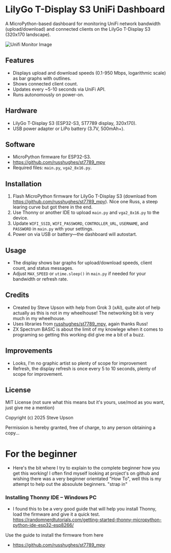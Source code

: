 # LilyGo T-Display S3 UniFi Dashboard

A MicroPython-based dashboard for monitoring UniFi network bandwidth (upload/download) and connected clients on the LilyGo T-Display S3 (320x170 landscape).

![Unifi Monitor Image](https://github.com/steve-metrax/Unifi-Monitor/blob/main/IMG_9638.JPG)

## Features
- Displays upload and download speeds (0.1-950 Mbps, logarithmic scale) as bar graphs with outlines.
- Shows connected client count.
- Updates every ~5-10 seconds via UniFi API.
- Runs autonomously on power-on.

## Hardware
- LilyGo T-Display S3 (ESP32-S3, ST7789 display, 320x170).
- USB power adapter or LiPo battery (3.7V, 500mAh+).

## Software
- MicroPython firmware for ESP32-S3.
- https://github.com/russhughes/st7789_mpy
- Required files: `main.py`, `vga2_8x16.py`.

## Installation
1. Flash MicroPython firmware for LilyGo T-Display S3 (download from https://github.com/russhughes/st7789_mpy). Nice one Russ, a steep learing curve but got there in the end.
2. Use Thonny or another IDE to upload `main.py` and `vga2_8x16.py` to the device.
3. Update `WIFI_SSID`, `WIFI_PASSWORD`, `CONTROLLER_URL`, `USERNAME`, and `PASSWORD` in `main.py` with your settings.
4. Power on via USB or battery—the dashboard will autostart.

## Usage
- The display shows bar graphs for upload/download speeds, client count, and status messages.
- Adjust `MAX_SPEED` or `utime.sleep()` in `main.py` if needed for your bandwidth or refresh rate.

## Credits
- Created by Steve Upson with help from Grok 3 (xAI), quite alot of help actually as this is not in my wheelhouse! The networking bit is very much in my wheelhouse.
- Uses libraries from [russhughes/st7789_mpy](https://github.com/russhughes/st7789_mpy), again thanks Russ!
- ZX Spectrum BASIC is about the limit of my knowlege when it comes to programing so getting this working did give me a bit of a buzz.

## Improvements
- Looks, I'm no graphic artist so plenty of scope for improvement
- Refresh, the display refresh is once every 5 to 10 seconds, plenty of scope for improvement.

## License
MIT License (not sure what this means but it's yours, use/mod as you want, just give me a mention)

Copyright (c) 2025 Steve Upson

Permission is hereby granted, free of charge, to any person obtaining a copy...

# For the beginner
- Here's the bit where I try to explain to the complete beginner how you get this working! I often find myself looking at project's on github and wishing there was a very beginner orientated "How To", well this is my attempt to help out the absoulute beginners.  "strap in" 

### Installing Thonny IDE – Windows PC
- I found this to be a very good guide that will help you install Thonny, load the firmware and give it a quick test.
https://randomnerdtutorials.com/getting-started-thonny-micropython-python-ide-esp32-esp8266/

Use the guide to install the firmware from here
- https://github.com/russhughes/st7789_mpy






